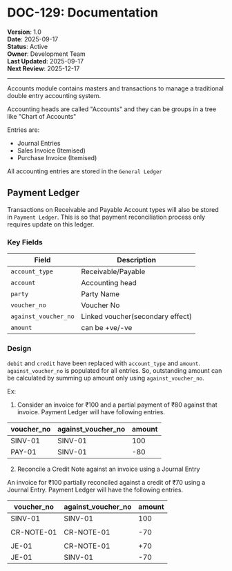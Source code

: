 # DOC-129: Documentation

**Version**: 1.0  
**Date**: 2025-09-17  
**Status**: Active  
**Owner**: Development Team  
**Last Updated**: 2025-09-17  
**Next Review**: 2025-12-17  

---

Accounts module contains masters and transactions to manage a traditional double entry accounting
system.

Accounting heads are called "Accounts" and they can be groups in a tree like "Chart of Accounts"

Entries are:

- Journal Entries
- Sales Invoice (Itemised)
- Purchase Invoice (Itemised)

All accounting entries are stored in the `General Ledger`

## Payment Ledger

Transactions on Receivable and Payable Account types will also be stored in `Payment Ledger`. This
is so that payment reconciliation process only requires update on this ledger.

### Key Fields

| Field                | Description                      |
| -------------------- | -------------------------------- |
| `account_type`       | Receivable/Payable               |
| `account`            | Accounting head                  |
| `party`              | Party Name                       |
| `voucher_no`         | Voucher No                       |
| `against_voucher_no` | Linked voucher(secondary effect) |
| `amount`             | can be +ve/-ve                   |

### Design

`debit` and `credit` have been replaced with `account_type` and `amount`. `against_voucher_no` is
populated for all entries. So, outstanding amount can be calculated by summing up amount only using
`against_voucher_no`.

Ex:

1. Consider an invoice for ₹100 and a partial payment of ₹80 against that invoice. Payment Ledger
   will have following entries.

| voucher_no | against_voucher_no | amount |
| ---------- | ------------------ | ------ |
| SINV-01    | SINV-01            | 100    |
| PAY-01     | SINV-01            | -80    |

2. Reconcile a Credit Note against an invoice using a Journal Entry

An invoice for ₹100 partially reconciled against a credit of ₹70 using a Journal Entry. Payment
Ledger will have the following entries.

| voucher_no | against_voucher_no | amount |
| ---------- | ------------------ | ------ |
| SINV-01    | SINV-01            | 100    |
|            |                    |        |
| CR-NOTE-01 | CR-NOTE-01         | -70    |
|            |                    |        |
| JE-01      | CR-NOTE-01         | +70    |
| JE-01      | SINV-01            | -70    |
